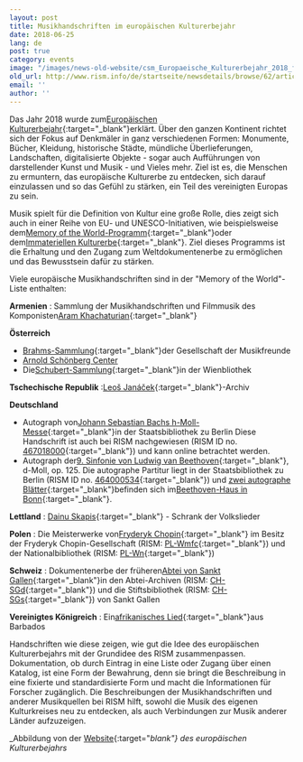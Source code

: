 ```yaml
---
layout: post
title: Musikhandschriften im europäischen Kulturerbejahr
date: 2018-06-25
lang: de
post: true
category: events
image: "/images/news-old-website/csm_Europaeische_Kulturerbejahr_2018_fbb26fbb22.jpg"
old_url: http://www.rism.info/de/startseite/newsdetails/browse/62/article/64/celebrating-music-manuscripts-and-the-european-year-of-cultural-heritage.html
email: ''
author: ''
---
```



Das Jahr 2018 wurde zum[Europäischen Kulturerbejahr](http://europa.eu/cultural-heritage/european-year-cultural-heritage_de){:target="_blank"}erklärt. Über den ganzen Kontinent richtet sich der Fokus auf Denkmäler in ganz verschiedenen Formen: Monumente, Bücher, Kleidung, historische Städte, mündliche Überlieferungen, Landschaften, digitalisierte Objekte - sogar auch Aufführungen von darstellender Kunst und Musik - und Vieles mehr. Ziel ist es, die Menschen zu ermuntern, das europäische Kulturerbe zu entdecken, sich darauf einzulassen und so das Gefühl zu stärken, ein Teil des vereinigten Europas zu sein.

Musik spielt für die Definition von Kultur eine große Rolle, dies zeigt sich auch in einer Reihe von EU- und UNESCO-Initiativen, wie beispielsweise dem[Memory of the World-Programm](http://www.unesco.org/new/en/communication-and-information/memory-of-the-world/about-the-programme/objectives/){:target="_blank"}oder dem[Immateriellen Kulturerbe](https://ich.unesco.org/en/lists){:target="_blank"}. Ziel dieses Programms ist die Erhaltung und den Zugang zum Weltdokumentenerbe zu ermöglichen und das Bewusstsein dafür zu stärken.

Viele europäische Musikhandschriften sind in der "Memory of the World"-Liste enthalten:

**Armenien** : Sammlung der Musikhandschriften und Filmmusik des Komponisten[Aram Khachaturian](http://www.unesco.org/new/en/communication-and-information/memory-of-the-world/register/full-list-of-registered-heritage/registered-heritage-page-2/collection-of-note-manuscripts-and-film-music-of-composer-aram-khachaturian/){:target="_blank"}

**Österreich**

- [Brahms-Sammlung](http://www.unesco.org/new/en/communication-and-information/memory-of-the-world/register/full-list-of-registered-heritage/registered-heritage-page-1/brahms-collection/){:target="_blank"}der Gesellschaft der Musikfreunde
- [Arnold Schönberg Center](http://www.unesco.org/new/en/communication-and-information/memory-of-the-world/register/full-list-of-registered-heritage/registered-heritage-page-1/arnold-schoenberg-estate/)
- Die[Schubert-Sammlung](http://www.unesco.org/new/en/communication-and-information/memory-of-the-world/register/full-list-of-registered-heritage/registered-heritage-page-8/the-vienna-city-library-schubert-collection/#c187820){:target="_blank"}in der Wienbliothek

**Tschechische Republik** :[Leoš Janáček](http://www.unesco.org/new/en/communication-and-information/memory-of-the-world/register/full-list-of-registered-heritage/registered-heritage-page-1/archives-of-leos-janacek/){:target="_blank"}-Archiv

**Deutschland**

- Autograph von[Johann Sebastian Bachs h-Moll-Messe](http://www.unesco.org/new/en/communication-and-information/memory-of-the-world/register/full-list-of-registered-heritage/registered-heritage-page-1/autograph-of-h-moll-messe-mass-in-b-minor-by-johann-sebastian-bach/){:target="_blank"}in der Staatsbibliothek zu Berlin
Diese Handschrift ist auch bei RISM nachgewiesen (RISM ID no. [467018000](https://opac.rism.info/search?id=467018000&Language=de){:target="_blank"}) und kann online betrachtet werden.
- Autograph der[9. Sinfonie von Ludwig van Beethoven](http://www.unesco.org/new/en/communication-and-information/memory-of-the-world/register/full-list-of-registered-heritage/registered-heritage-page-5/ludwig-van-beethoven-symphony-no-9-d-minor-op-125/){:target="_blank"}, d-Moll, op. 125.
Die autographe Partitur liegt in der Staatsbibliothek zu Berlin (RISM ID no. [464000534](https://opac.rism.info/search?id=464000534){:target="_blank"}) und [zwei autographe Blätter](https://www.beethoven.de/sixcms/detail.php?id=15123&template=dokseite_digitales_archiv_de&_dokid=wm171&_seite=1-1){:target="_blank"}befinden sich im[Beethoven-Haus in Bonn](http://beethoven.staatsbibliothek-berlin.de/willkommen/){:target="_blank"}.

**Lettland** : [Dainu Skapis](http://www.unesco.org/new/en/communication-and-information/memory-of-the-world/register/full-list-of-registered-heritage/registered-heritage-page-2/dainu-skapis-cabinet-of-folksongs/){:target="_blank"} - Schrank der Volkslieder

**Polen** : Die Meisterwerke von[Fryderyk Chopin](http://www.unesco.org/new/en/communication-and-information/memory-of-the-world/register/full-list-of-registered-heritage/registered-heritage-page-8/the-masterpieces-of-fryderyk-chopin/#c187221){:target="_blank"} im Besitz der Fryderyk Chopin-Gesellschaft (RISM: [PL-Wmfc](https://opac.rism.info/search?View=rism&siglum=PL-Wmfc&author=chopin&Language=de){:target="_blank"}) und der Nationalbibliothek (RISM: [PL-Wn](https://opac.rism.info/search?View=rism&siglum=PL-Wn&author=chopin&Language=de){:target="_blank"})

**Schweiz** : Dokumentenerbe der früheren[Abtei von Sankt Gallen](http://www.unesco.org/new/en/communication-and-information/memory-of-the-world/register/full-list-of-registered-heritage/registered-heritage-page-2/documentary-heritage-of-the-former-abbey-of-saint-gall-in-the-abbey-archives-and-the-abbey-library-of-saint-gall/){:target="_blank"}in den Abtei-Archiven (RISM: [CH-SGd](https://opac.rism.info/search?View=rism&siglum=CH-SGd&Language=en){:target="_blank"}) und die Stiftsbibliothek (RISM: [CH-SGs](https://opac.rism.info/search?View=rism&siglum=CH-SGs&Language=en){:target="_blank"}) von Sankt Gallen

**Vereinigtes Königreich** : Ein[afrikanisches Lied](http://www.unesco.org/new/en/communication-and-information/memory-of-the-world/register/full-list-of-registered-heritage/registered-heritage-page-1/an-african-song-or-chant-from-barbados/){:target="_blank"}aus Barbados

Handschriften wie diese zeigen, wie gut die Idee des europäischen Kulturerbejahrs mit der Grundidee des RISM zusammenpassen. Dokumentation, ob durch Eintrag in eine Liste oder Zugang über einen Katalog, ist eine Form der Bewahrung, denn sie bringt die Beschreibung in eine fixierte und standardisierte Form und macht die Informationen für Forscher zugänglich. Die Beschreibungen der Musikhandschriften und anderer Musikquellen bei RISM hilft, sowohl die Musik des eigenen Kulturkreises neu zu entdecken, als auch Verbindungen zur Musik anderer Länder aufzuzeigen.

_Abbildung von der [Website](http://europa.eu/cultural-heritage/toolkits/logotype_en){:target="_blank"}_
_des europäischen Kulturerbejahrs_



